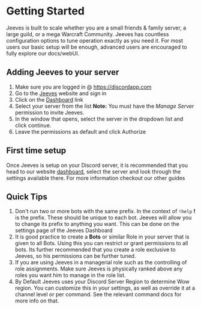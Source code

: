 # Getting Started

Jeeves is built to scale whether you are a small friends & family server, a large guild, or a mega Warcraft Community. Jeeves has countless configuration options to tune operation exactly as you need it. For most users our basic setup will be enough, advanced users are encouraged to fully explore our docs/webUI.

## Adding Jeeves to your server
1. Make sure you are logged in @ https://discordapp.com
2. Go to the [Jeeves](https://www.jeeves.bot) website and sign in
3. Click on the [Dashboard](https://www.jeeves.bot/dashboard) link
4. Select your server from the list **Note:** You must have the *Manage Server* permission to invite Jeeves.
5. In the window that opens, select the server in the dropdown list and click continue.
6. Leave the permissions as default and click Authorize

## First time setup
Once Jeeves is setup on your Discord server, it is recommended that you head to our website [dashboard](https://www.jeeves.bot/dashboard), select the server and look through the settings available there. For more information checkout our other guides

## Quick Tips

1. Don't run two or more bots with the same prefix. In the context of `!help` **!** is the prefix. These should be unique to each bot. Jeeves will allow you to change its prefix to anything you want. This can be done on the settings page of the Jeeves Dashboard
2. It is good practice to create a **Bots** or similar Role in your server that is given to all Bots. Using this you can restrict or grant permissions to all bots. Its further recommended that you create a role exclusive to Jeeves, so his permissions can be further tuned.
3. If you are using Jeeves in a managerial role such as the controlling of role assignments. Make sure Jeeves is physically ranked above any roles you want him to manage in the role list.
4. By Default Jeeves uses your Discord Server Region to determine Wow region. You can customize this in your settings, as well as override it at a channel level or per command. See the relevant command docs for more info on that.

